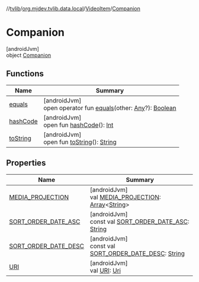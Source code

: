 //[tvlib](../../../../index.md)/[org.mjdev.tvlib.data.local](../../index.md)/[VideoItem](../index.md)/[Companion](index.md)

# Companion

[androidJvm]\
object [Companion](index.md)

## Functions

| Name | Summary |
|---|---|
| [equals](../../../org.mjdev.tvlib.webscrapper.select/-element-not-found-exception/index.md#585090901%2FFunctions%2F-1596939238) | [androidJvm]<br>open operator fun [equals](../../../org.mjdev.tvlib.webscrapper.select/-element-not-found-exception/index.md#585090901%2FFunctions%2F-1596939238)(other: [Any](https://kotlinlang.org/api/latest/jvm/stdlib/kotlin/-any/index.html)?): [Boolean](https://kotlinlang.org/api/latest/jvm/stdlib/kotlin/-boolean/index.html) |
| [hashCode](../../../org.mjdev.tvlib.webscrapper.select/-element-not-found-exception/index.md#1794629105%2FFunctions%2F-1596939238) | [androidJvm]<br>open fun [hashCode](../../../org.mjdev.tvlib.webscrapper.select/-element-not-found-exception/index.md#1794629105%2FFunctions%2F-1596939238)(): [Int](https://kotlinlang.org/api/latest/jvm/stdlib/kotlin/-int/index.html) |
| [toString](../../../org.mjdev.tvlib.webscrapper.select/-element-not-found-exception/index.md#1616463040%2FFunctions%2F-1596939238) | [androidJvm]<br>open fun [toString](../../../org.mjdev.tvlib.webscrapper.select/-element-not-found-exception/index.md#1616463040%2FFunctions%2F-1596939238)(): [String](https://kotlinlang.org/api/latest/jvm/stdlib/kotlin/-string/index.html) |

## Properties

| Name | Summary |
|---|---|
| [MEDIA_PROJECTION](-m-e-d-i-a_-p-r-o-j-e-c-t-i-o-n.md) | [androidJvm]<br>val [MEDIA_PROJECTION](-m-e-d-i-a_-p-r-o-j-e-c-t-i-o-n.md): [Array](https://kotlinlang.org/api/latest/jvm/stdlib/kotlin/-array/index.html)&lt;[String](https://kotlinlang.org/api/latest/jvm/stdlib/kotlin/-string/index.html)&gt; |
| [SORT_ORDER_DATE_ASC](-s-o-r-t_-o-r-d-e-r_-d-a-t-e_-a-s-c.md) | [androidJvm]<br>const val [SORT_ORDER_DATE_ASC](-s-o-r-t_-o-r-d-e-r_-d-a-t-e_-a-s-c.md): [String](https://kotlinlang.org/api/latest/jvm/stdlib/kotlin/-string/index.html) |
| [SORT_ORDER_DATE_DESC](-s-o-r-t_-o-r-d-e-r_-d-a-t-e_-d-e-s-c.md) | [androidJvm]<br>const val [SORT_ORDER_DATE_DESC](-s-o-r-t_-o-r-d-e-r_-d-a-t-e_-d-e-s-c.md): [String](https://kotlinlang.org/api/latest/jvm/stdlib/kotlin/-string/index.html) |
| [URI](-u-r-i.md) | [androidJvm]<br>val [URI](-u-r-i.md): [Uri](https://developer.android.com/reference/kotlin/android/net/Uri.html) |
